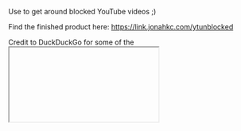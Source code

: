 Use to get around blocked YouTube videos ;)

Find the finished product here:
https://link.jonahkc.com/ytunblocked

Credit to DuckDuckGo for some of the <iframe> code